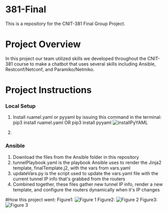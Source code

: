 # 381-Final
This is a repository for the CNIT-381 Final Group Project.

# Project Overview
In this project our team utilized skills we developed throughout the CNIT-381 course to make a chatbot that uses several skills including Ansible, Restconf/Netconf, and Paramiko/Netmiko.

# Project Instructions
### Local Setup
1.   Install ruamel.yaml or pyyaml by issuing this command in the terminal: pip3 install ruamel.yaml OR pip3 install pyyaml
![installPyYAML](https://user-images.githubusercontent.com/99046455/204409091-39012aad-ea3a-404a-8c72-c99aaac3d527.png)

2.   

### Ansible
1.  Download the files from the Ansible folder in this repository
2.  tunnelPlaybook.yaml is the playbook Ansible uses to render the Jinja2 template, finalTemplate.j2, with the vars from vars.yaml
3.  updateVars.py is the script used to update the vars.yaml file with the current tunnel IP info that's grabbed from the routers
4.  Combined together, these files gather new tunnel IP info, render a new template, and configure the routers dynamically when it's IP changes



#How this project went:
Figure1:
![Figure 1](https://user-images.githubusercontent.com/99046455/201501598-fdb5c8c6-0902-48c5-8d79-f3acacf2e2b6.png)
Figure2:
![Figure 2](https://user-images.githubusercontent.com/99046455/201501600-b4b37d5f-a2fd-4a0d-b16f-7fe3e2b0f846.png)
Figure3:
![Figure 3](https://user-images.githubusercontent.com/99046455/201501730-9e92ac8c-5565-490a-b43e-2deee8c18a24.png)
